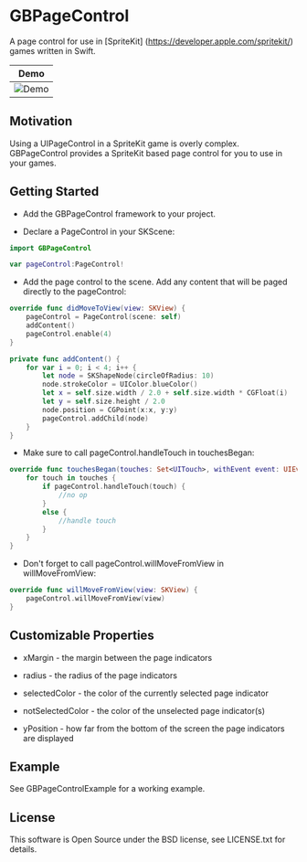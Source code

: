# GBPageControl 

A page control for use in [SpriteKit] (https://developer.apple.com/spritekit/) games written in Swift.

|             Demo        	  											      |
|-----------------------------------------------------------------------------|
|![Demo](https://s3-us-west-1.amazonaws.com/gb-page-control/GBPageControl.gif)|



## Motivation

Using a UIPageControl in a SpriteKit game is overly complex. 
GBPageControl provides a SpriteKit based page control for you to use in your games. 

## Getting Started

* Add the GBPageControl framework to your project.

* Declare a PageControl in your SKScene:
```swift
import GBPageControl

var pageControl:PageControl!
```

* Add the page control to the scene. Add any content that will be paged directly to the pageControl:
```swift
override func didMoveToView(view: SKView) {
    pageControl = PageControl(scene: self)
    addContent()
    pageControl.enable(4)
}

private func addContent() {
    for var i = 0; i < 4; i++ {
        let node = SKShapeNode(circleOfRadius: 10)
        node.strokeColor = UIColor.blueColor()
        let x = self.size.width / 2.0 + self.size.width * CGFloat(i)
        let y = self.size.height / 2.0
        node.position = CGPoint(x:x, y:y)
        pageControl.addChild(node)
    }
}
```
* Make sure to call pageControl.handleTouch in touchesBegan:
```swift
override func touchesBegan(touches: Set<UITouch>, withEvent event: UIEvent?) {
    for touch in touches {
        if pageControl.handleTouch(touch) {
            //no op
        }
        else {
            //handle touch
        }
    }
}
```
* Don't forget to call pageControl.willMoveFromView in willMoveFromView:
```swift
override func willMoveFromView(view: SKView) {
    pageControl.willMoveFromView(view)
}
```

## Customizable Properties

* xMargin - the margin between the page indicators

* radius - the radius of the page indicators

* selectedColor - the color of the currently selected page indicator

* notSelectedColor - the color of the unselected page indicator(s)

* yPosition - how far from the bottom of the screen the page indicators are displayed

## Example

See GBPageControlExample for a working example.

## License
This software is Open Source under the BSD license, see LICENSE.txt for details.
